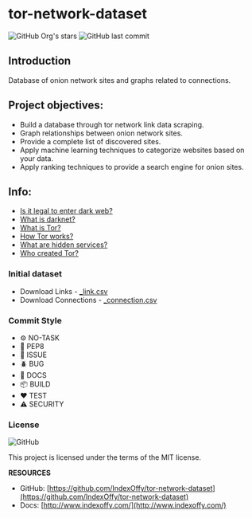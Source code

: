 # tor-network-dataset

![GitHub Org's stars](https://img.shields.io/github/stars/IndexOffy?label=IndexOffy&style=flat-square)
![GitHub last commit](https://img.shields.io/github/last-commit/IndexOffy/tor-network-dataset?style=flat-square)

## Introduction

Database of onion network sites and graphs related to connections.

## Project objectives:

- Build a database through tor network link data scraping.
- Graph relationships between onion network sites.
- Provide a complete list of discovered sites.
- Apply machine learning techniques to categorize websites based on your data.
- Apply ranking techniques to provide a search engine for onion sites.

## Info:

- [Is it legal to enter dark web?](https://indexoffy.github.io/tor-network-dataset/nav/info/)
- [What is darknet?](https://indexoffy.github.io/tor-network-dataset/nav/info/)
- [What is Tor?](https://indexoffy.github.io/tor-network-dataset/nav/info/)
- [How Tor works?](https://indexoffy.github.io/tor-network-dataset/nav/info/)
- [What are hidden services?](https://indexoffy.github.io/tor-network-dataset/nav/info/)
- [Who created Tor?](https://indexoffy.github.io/tor-network-dataset/nav/info/)

### Initial dataset

- Download Links - [_link.csv](#)
- Download Connections - [_connection.csv](#)

### Commit Style

- ⚙️ NO-TASK
- 📝 PEP8
- 📌 ISSUE
- 🪲 BUG
- 📘 DOCS
- 📦 BUILD
- ❤️️ TEST
- ⚠️ SECURITY

### License

![GitHub](https://img.shields.io/github/license/IndexOffy/tor-network-dataset?style=flat-square)

This project is licensed under the terms of the MIT license.

**RESOURCES**

- GitHub: [https://github.com/IndexOffy/tor-network-dataset](https://github.com/IndexOffy/tor-network-dataset)
- Docs:   [http://www.indexoffy.com/](http://www.indexoffy.com/)
